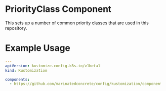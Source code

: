 # PriorityClass Component

This sets up a number of common priority classes that are used in this repository.

# Example Usage

```yaml
---
apiVersion: kustomize.config.k8s.io/v1beta1
kind: Kustomization

components:
  - https://github.com/marinatedconcrete/config/kustomization/components/priorityclass
```
